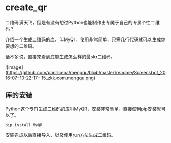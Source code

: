 # create_qr

二维码满天飞，但是有没有想过Python也能制作出专属于自己的专属个性二维码？

介绍一个生成二维码的库，叫MyQr，使用非常简单，只需几行代码就可以生成你要想的二维码。

话不多说，直接来看到底能生成怎么样的最skr二维码。

![image](https://github.com/panacena/mengqu/blob/master/readme/Screenshot_2016-07-10-22-17- 15_zkk.com.mengqu.png)

## 库的安装

Python这个专门生成二维码的库叫MyQR，安装非常简单，直接使用pip安装就可以了。

```
pip install MyQR
```

安装完成以后直接导入，以及使用run方法生成二维码。
